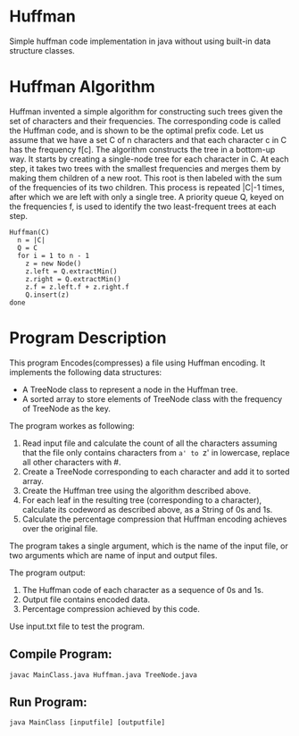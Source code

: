 # Huffman
Simple huffman code implementation in java without using built-in data structure classes.

# Huffman Algorithm

Huffman invented a simple algorithm for constructing such trees given the set of characters and their frequencies. The corresponding code is called the Huffman code, and is shown to be the optimal prefix code. Let us assume that we have a set C of n characters and that each character c in C has the frequency f[c].
The algorithm constructs the tree in a bottom-up way. It starts by creating a single-node tree for each character in C. At each step, it takes two trees with the smallest frequencies and merges them by making them children of a new root. This root is then labeled with the sum of the frequencies of its two children. This process is repeated |C|-1 times, after which we are left with only a single tree.
A priority queue Q, keyed on the frequencies f, is used to identify the two least-frequent trees at each step.
```
Huffman(C)
  n = |C|
  Q = C
  for i = 1 to n - 1
    z = new Node()
    z.left = Q.extractMin()
    z.right = Q.extractMin()
    z.f = z.left.f + z.right.f
    Q.insert(z)
done
```
# Program Description
This program Encodes(compresses) a file using Huffman encoding. It implements the following data structures:
* A TreeNode class to represent a node in the Huffman tree.
* A sorted array to store elements of TreeNode class with the frequency of TreeNode as the key.

The program workes as following:

1. Read input file and calculate the count of all the characters assuming that the file only contains characters from `a' to `z' in lowercase, replace all other characters with #.
2. Create a TreeNode corresponding to each character and add it to sorted array.
3. Create the Huffman tree using the algorithm described above.
4. For each leaf in the resulting tree (corresponding to a character), calculate its codeword as described above, as a String of 0s and 1s.
5. Calculate the percentage compression that Huffman encoding achieves over the original file.

The program takes a single argument, which is the name of the input file, or two arguments which are name of input and output files.

The program output:

1. The Huffman code of each character as a sequence of 0s and 1s.
2. Output file contains encoded data.
3. Percentage compression achieved by this code.

Use input.txt file to test the program.

## Compile Program:
``` javac MainClass.java Huffman.java TreeNode.java ```
## Run Program:
``` java MainClass [inputfile] [outputfile] ``` 
